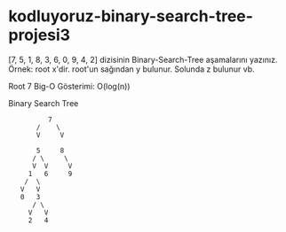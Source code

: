 # kodluyoruz-binary-search-tree-projesi3
[7, 5, 1, 8, 3, 6, 0, 9, 4, 2] dizisinin Binary-Search-Tree aşamalarını yazınız.
Örnek: root x'dir. root'un sağından y bulunur. Solunda z bulunur vb.

Root 7 
Big-O Gösterimi: O(log(n))


Binary Search Tree 

              7  
           /    \
           V     V      

           5     8      
          / \     \
          V  V     V
         1   6     9
        /  \ 
       V   V
       0   3 
          / \
         V   V
         2   4
